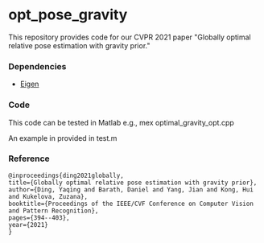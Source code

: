 # opt_pose_gravity

This repository provides code for our CVPR 2021 paper "Globally optimal relative pose estimation with gravity prior."  

### Dependencies ###

- [Eigen](https://eigen.tuxfamily.org/index.php?title=Main_Page)

### Code ###

This code can be tested in Matlab
e.g., mex optimal_gravity_opt.cpp

An example in provided in test.m

### Reference ###

    @inproceedings{ding2021globally,
    title={Globally optimal relative pose estimation with gravity prior},
    author={Ding, Yaqing and Barath, Daniel and Yang, Jian and Kong, Hui and Kukelova, Zuzana},
    booktitle={Proceedings of the IEEE/CVF Conference on Computer Vision and Pattern Recognition},
    pages={394--403},
    year={2021}
    }
